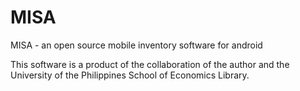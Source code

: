 # MISA
MISA - an open source mobile inventory software for android

This software is a product of the collaboration of the author and the University of the Philippines School of Economics Library.
